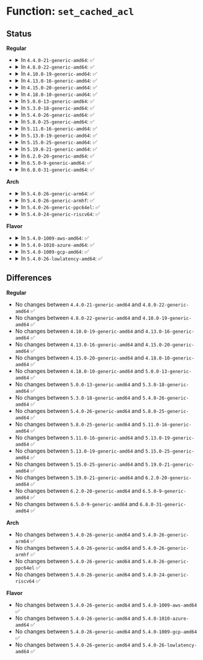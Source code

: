 # Function: <code>set_cached_acl</code>

## Status
<b>Regular</b>
<ul>
<li>
<details>
<summary>In <code>4.4.0-21-generic-amd64</code>: ✅</summary>

```c
void set_cached_acl(struct inode * inode, int type, struct posix_acl * acl)
```

```json
{
  "name": "set_cached_acl",
  "collision_type": "Unique Global",
  "inline_type": "No",
  "funcs": [
    {
      "addr": 18446744071581393088,
      "name": "set_cached_acl",
      "external": true,
      "loc": "fs/posix_acl.c:58",
      "file": "fs/posix_acl.c",
      "inline": "seen, unknown",
      "caller_inline": [],
      "caller_func": [
        "fs/posix_acl.c:simple_set_acl",
        "fs/posix_acl.c:simple_acl_create",
        "fs/posix_acl.c:simple_acl_create",
        "fs/ext4/acl.c:__ext4_set_acl",
        "fs/ext4/acl.c:ext4_get_acl"
      ]
    }
  ],
  "symbols": [
    {
      "addr": 18446744071581393088,
      "name": "set_cached_acl",
      "section": ".text",
      "bind": "STB_GLOBAL",
      "size": 130
    }
  ]
}
```
</details>
</li>
<li>
<details>
<summary>In <code>4.8.0-22-generic-amd64</code>: ✅</summary>

```c
void set_cached_acl(struct inode * inode, int type, struct posix_acl * acl)
```

```json
{
  "name": "set_cached_acl",
  "collision_type": "Unique Global",
  "inline_type": "No",
  "funcs": [
    {
      "addr": 18446744071581571200,
      "name": "set_cached_acl",
      "external": true,
      "loc": "fs/posix_acl.c:61",
      "file": "fs/posix_acl.c",
      "inline": "seen, unknown",
      "caller_inline": [],
      "caller_func": [
        "fs/posix_acl.c:simple_acl_create",
        "fs/posix_acl.c:simple_acl_create",
        "fs/posix_acl.c:simple_set_acl",
        "fs/ext4/acl.c:__ext4_set_acl"
      ]
    }
  ],
  "symbols": [
    {
      "addr": 18446744071581571200,
      "name": "set_cached_acl",
      "section": ".text",
      "bind": "STB_GLOBAL",
      "size": 84
    }
  ]
}
```
</details>
</li>
<li>
<details>
<summary>In <code>4.10.0-19-generic-amd64</code>: ✅</summary>

```c
void set_cached_acl(struct inode * inode, int type, struct posix_acl * acl)
```

```json
{
  "name": "set_cached_acl",
  "collision_type": "Unique Global",
  "inline_type": "No",
  "funcs": [
    {
      "addr": 18446744071581655968,
      "name": "set_cached_acl",
      "external": true,
      "loc": "fs/posix_acl.c:61",
      "file": "fs/posix_acl.c",
      "inline": "seen, unknown",
      "caller_inline": [],
      "caller_func": [
        "fs/posix_acl.c:simple_acl_create",
        "fs/posix_acl.c:simple_acl_create",
        "fs/posix_acl.c:simple_set_acl",
        "fs/ext4/acl.c:__ext4_set_acl"
      ]
    }
  ],
  "symbols": [
    {
      "addr": 18446744071581655968,
      "name": "set_cached_acl",
      "section": ".text",
      "bind": "STB_GLOBAL",
      "size": 84
    }
  ]
}
```
</details>
</li>
<li>
<details>
<summary>In <code>4.13.0-16-generic-amd64</code>: ✅</summary>

```c
void set_cached_acl(struct inode * inode, int type, struct posix_acl * acl)
```

```json
{
  "name": "set_cached_acl",
  "collision_type": "Unique Global",
  "inline_type": "No",
  "funcs": [
    {
      "addr": 18446744071581710768,
      "name": "set_cached_acl",
      "external": true,
      "loc": "fs/posix_acl.c:62",
      "file": "fs/posix_acl.c",
      "inline": "seen, unknown",
      "caller_inline": [],
      "caller_func": [
        "fs/posix_acl.c:simple_acl_create",
        "fs/posix_acl.c:simple_acl_create",
        "fs/posix_acl.c:simple_set_acl",
        "fs/ext4/acl.c:__ext4_set_acl"
      ]
    }
  ],
  "symbols": [
    {
      "addr": 18446744071581710768,
      "name": "set_cached_acl",
      "section": ".text",
      "bind": "STB_GLOBAL",
      "size": 84
    }
  ]
}
```
</details>
</li>
<li>
<details>
<summary>In <code>4.15.0-20-generic-amd64</code>: ✅</summary>

```c
void set_cached_acl(struct inode * inode, int type, struct posix_acl * acl)
```

```json
{
  "name": "set_cached_acl",
  "collision_type": "Unique Global",
  "inline_type": "No",
  "funcs": [
    {
      "addr": 18446744071581856416,
      "name": "set_cached_acl",
      "external": true,
      "loc": "fs/posix_acl.c:62",
      "file": "fs/posix_acl.c",
      "inline": "seen, unknown",
      "caller_inline": [],
      "caller_func": [
        "fs/posix_acl.c:simple_acl_create",
        "fs/posix_acl.c:simple_acl_create",
        "fs/posix_acl.c:simple_set_acl",
        "fs/ext4/acl.c:__ext4_set_acl"
      ]
    }
  ],
  "symbols": [
    {
      "addr": 18446744071581856416,
      "name": "set_cached_acl",
      "section": ".text",
      "bind": "STB_GLOBAL",
      "size": 84
    }
  ]
}
```
</details>
</li>
<li>
<details>
<summary>In <code>4.18.0-10-generic-amd64</code>: ✅</summary>

```c
void set_cached_acl(struct inode * inode, int type, struct posix_acl * acl)
```

```json
{
  "name": "set_cached_acl",
  "collision_type": "Unique Global",
  "inline_type": "No",
  "funcs": [
    {
      "addr": 18446744071582036208,
      "name": "set_cached_acl",
      "external": true,
      "loc": "fs/posix_acl.c:62",
      "file": "fs/posix_acl.c",
      "inline": "seen, unknown",
      "caller_inline": [],
      "caller_func": [
        "fs/posix_acl.c:simple_acl_create",
        "fs/posix_acl.c:simple_acl_create",
        "fs/posix_acl.c:simple_set_acl",
        "fs/ext4/acl.c:__ext4_set_acl"
      ]
    }
  ],
  "symbols": [
    {
      "addr": 18446744071582036208,
      "name": "set_cached_acl",
      "section": ".text",
      "bind": "STB_GLOBAL",
      "size": 96
    }
  ]
}
```
</details>
</li>
<li>
<details>
<summary>In <code>5.0.0-13-generic-amd64</code>: ✅</summary>

```c
void set_cached_acl(struct inode * inode, int type, struct posix_acl * acl)
```

```json
{
  "name": "set_cached_acl",
  "collision_type": "Unique Global",
  "inline_type": "No",
  "funcs": [
    {
      "addr": 18446744071582124336,
      "name": "set_cached_acl",
      "external": true,
      "loc": "fs/posix_acl.c:62",
      "file": "fs/posix_acl.c",
      "inline": "seen, unknown",
      "caller_inline": [],
      "caller_func": [
        "fs/posix_acl.c:simple_acl_create",
        "fs/posix_acl.c:simple_acl_create",
        "fs/posix_acl.c:simple_set_acl",
        "fs/ext4/acl.c:__ext4_set_acl"
      ]
    }
  ],
  "symbols": [
    {
      "addr": 18446744071582124336,
      "name": "set_cached_acl",
      "section": ".text",
      "bind": "STB_GLOBAL",
      "size": 96
    }
  ]
}
```
</details>
</li>
<li>
<details>
<summary>In <code>5.3.0-18-generic-amd64</code>: ✅</summary>

```c
void set_cached_acl(struct inode * inode, int type, struct posix_acl * acl)
```

```json
{
  "name": "set_cached_acl",
  "collision_type": "Unique Global",
  "inline_type": "No",
  "funcs": [
    {
      "addr": 18446744071582286304,
      "name": "set_cached_acl",
      "external": true,
      "loc": "fs/posix_acl.c:63",
      "file": "fs/posix_acl.c",
      "inline": "seen, unknown",
      "caller_inline": [],
      "caller_func": [
        "fs/posix_acl.c:simple_acl_create",
        "fs/posix_acl.c:simple_acl_create",
        "fs/posix_acl.c:simple_set_acl",
        "fs/ext4/acl.c:__ext4_set_acl"
      ]
    }
  ],
  "symbols": [
    {
      "addr": 18446744071582286304,
      "name": "set_cached_acl",
      "section": ".text",
      "bind": "STB_GLOBAL",
      "size": 96
    }
  ]
}
```
</details>
</li>
<li>
<details>
<summary>In <code>5.4.0-26-generic-amd64</code>: ✅</summary>

```c
void set_cached_acl(struct inode * inode, int type, struct posix_acl * acl)
```

```json
{
  "name": "set_cached_acl",
  "collision_type": "Unique Global",
  "inline_type": "No",
  "funcs": [
    {
      "addr": 18446744071582385280,
      "name": "set_cached_acl",
      "external": true,
      "loc": "fs/posix_acl.c:63",
      "file": "fs/posix_acl.c",
      "inline": "seen, unknown",
      "caller_inline": [],
      "caller_func": [
        "fs/posix_acl.c:simple_acl_create",
        "fs/posix_acl.c:simple_acl_create",
        "fs/posix_acl.c:simple_set_acl",
        "fs/ext4/acl.c:__ext4_set_acl"
      ]
    }
  ],
  "symbols": [
    {
      "addr": 18446744071582385280,
      "name": "set_cached_acl",
      "section": ".text",
      "bind": "STB_GLOBAL",
      "size": 96
    }
  ]
}
```
</details>
</li>
<li>
<details>
<summary>In <code>5.8.0-25-generic-amd64</code>: ✅</summary>

```c
void set_cached_acl(struct inode * inode, int type, struct posix_acl * acl)
```

```json
{
  "name": "set_cached_acl",
  "collision_type": "Unique Global",
  "inline_type": "No",
  "funcs": [
    {
      "addr": 18446744071582670768,
      "name": "set_cached_acl",
      "external": true,
      "loc": "fs/posix_acl.c:63",
      "file": "fs/posix_acl.c",
      "inline": "seen, unknown",
      "caller_inline": [],
      "caller_func": [
        "fs/posix_acl.c:simple_acl_create",
        "fs/posix_acl.c:simple_acl_create",
        "fs/posix_acl.c:simple_set_acl",
        "fs/ext4/acl.c:__ext4_set_acl"
      ]
    }
  ],
  "symbols": [
    {
      "addr": 18446744071582670768,
      "name": "set_cached_acl",
      "section": ".text",
      "bind": "STB_GLOBAL",
      "size": 192
    }
  ]
}
```
</details>
</li>
<li>
<details>
<summary>In <code>5.11.0-16-generic-amd64</code>: ✅</summary>

```c
void set_cached_acl(struct inode * inode, int type, struct posix_acl * acl)
```

```json
{
  "name": "set_cached_acl",
  "collision_type": "Unique Global",
  "inline_type": "No",
  "funcs": [
    {
      "addr": 18446744071582739712,
      "name": "set_cached_acl",
      "external": true,
      "loc": "fs/posix_acl.c:63",
      "file": "fs/posix_acl.c",
      "inline": "seen, unknown",
      "caller_inline": [],
      "caller_func": [
        "fs/posix_acl.c:simple_acl_create",
        "fs/posix_acl.c:simple_acl_create",
        "fs/posix_acl.c:simple_set_acl",
        "fs/ext4/acl.c:__ext4_set_acl"
      ]
    }
  ],
  "symbols": [
    {
      "addr": 18446744071582739712,
      "name": "set_cached_acl",
      "section": ".text",
      "bind": "STB_GLOBAL",
      "size": 192
    }
  ]
}
```
</details>
</li>
<li>
<details>
<summary>In <code>5.13.0-19-generic-amd64</code>: ✅</summary>

```c
void set_cached_acl(struct inode * inode, int type, struct posix_acl * acl)
```

```json
{
  "name": "set_cached_acl",
  "collision_type": "Unique Global",
  "inline_type": "No",
  "funcs": [
    {
      "addr": 18446744071582768480,
      "name": "set_cached_acl",
      "external": true,
      "loc": "fs/posix_acl.c:63",
      "file": "fs/posix_acl.c",
      "inline": "seen, unknown",
      "caller_inline": [],
      "caller_func": [
        "fs/posix_acl.c:simple_acl_create",
        "fs/posix_acl.c:simple_acl_create",
        "fs/posix_acl.c:simple_set_acl",
        "fs/ext4/acl.c:__ext4_set_acl"
      ]
    }
  ],
  "symbols": [
    {
      "addr": 18446744071582768480,
      "name": "set_cached_acl",
      "section": ".text",
      "bind": "STB_GLOBAL",
      "size": 186
    }
  ]
}
```
</details>
</li>
<li>
<details>
<summary>In <code>5.15.0-25-generic-amd64</code>: ✅</summary>

```c
void set_cached_acl(struct inode * inode, int type, struct posix_acl * acl)
```

```json
{
  "name": "set_cached_acl",
  "collision_type": "Unique Global",
  "inline_type": "No",
  "funcs": [
    {
      "addr": 18446744071583095696,
      "name": "set_cached_acl",
      "external": true,
      "loc": "fs/posix_acl.c:74",
      "file": "fs/posix_acl.c",
      "inline": "seen, unknown",
      "caller_inline": [],
      "caller_func": [
        "fs/posix_acl.c:simple_acl_create",
        "fs/posix_acl.c:simple_acl_create",
        "fs/posix_acl.c:simple_set_acl",
        "fs/ext4/acl.c:__ext4_set_acl"
      ]
    }
  ],
  "symbols": [
    {
      "addr": 18446744071583095696,
      "name": "set_cached_acl",
      "section": ".text",
      "bind": "STB_GLOBAL",
      "size": 183
    }
  ]
}
```
</details>
</li>
<li>
<details>
<summary>In <code>5.19.0-21-generic-amd64</code>: ✅</summary>

```c
void set_cached_acl(struct inode * inode, int type, struct posix_acl * acl)
```

```json
{
  "name": "set_cached_acl",
  "collision_type": "Unique Global",
  "inline_type": "No",
  "funcs": [
    {
      "addr": 18446744071583576368,
      "name": "set_cached_acl",
      "external": true,
      "loc": "fs/posix_acl.c:75",
      "file": "fs/posix_acl.c",
      "inline": "seen, unknown",
      "caller_inline": [],
      "caller_func": [
        "fs/posix_acl.c:simple_acl_create",
        "fs/posix_acl.c:simple_acl_create",
        "fs/posix_acl.c:simple_set_acl",
        "fs/ext4/acl.c:__ext4_set_acl"
      ]
    }
  ],
  "symbols": [
    {
      "addr": 18446744071583576368,
      "name": "set_cached_acl",
      "section": ".text",
      "bind": "STB_GLOBAL",
      "size": 199
    }
  ]
}
```
</details>
</li>
<li>
<details>
<summary>In <code>6.2.0-20-generic-amd64</code>: ✅</summary>

```c
void set_cached_acl(struct inode * inode, int type, struct posix_acl * acl)
```

```json
{
  "name": "set_cached_acl",
  "collision_type": "Unique Global",
  "inline_type": "No",
  "funcs": [
    {
      "addr": 18446744071584179152,
      "name": "set_cached_acl",
      "external": true,
      "loc": "fs/posix_acl.c:81",
      "file": "fs/posix_acl.c",
      "inline": "seen, unknown",
      "caller_inline": [],
      "caller_func": [
        "fs/posix_acl.c:simple_acl_create",
        "fs/posix_acl.c:simple_acl_create",
        "fs/posix_acl.c:simple_set_acl",
        "fs/ext4/acl.c:__ext4_set_acl"
      ]
    }
  ],
  "symbols": [
    {
      "addr": 18446744071584179152,
      "name": "set_cached_acl",
      "section": ".text",
      "bind": "STB_GLOBAL",
      "size": 199
    }
  ]
}
```
</details>
</li>
<li>
<details>
<summary>In <code>6.5.0-9-generic-amd64</code>: ✅</summary>

```c
void set_cached_acl(struct inode * inode, int type, struct posix_acl * acl)
```

```json
{
  "name": "set_cached_acl",
  "collision_type": "Unique Global",
  "inline_type": "No",
  "funcs": [
    {
      "addr": 18446744071584406864,
      "name": "set_cached_acl",
      "external": true,
      "loc": "fs/posix_acl.c:82",
      "file": "fs/posix_acl.c",
      "inline": "seen, unknown",
      "caller_inline": [],
      "caller_func": [
        "fs/posix_acl.c:simple_acl_create",
        "fs/posix_acl.c:simple_acl_create",
        "fs/posix_acl.c:simple_set_acl",
        "fs/ext4/acl.c:__ext4_set_acl"
      ]
    }
  ],
  "symbols": [
    {
      "addr": 18446744071584406864,
      "name": "set_cached_acl",
      "section": ".text",
      "bind": "STB_GLOBAL",
      "size": 200
    }
  ]
}
```
</details>
</li>
<li>
<details>
<summary>In <code>6.8.0-31-generic-amd64</code>: ✅</summary>

```c
void set_cached_acl(struct inode * inode, int type, struct posix_acl * acl)
```

```json
{
  "name": "set_cached_acl",
  "collision_type": "Unique Global",
  "inline_type": "No",
  "funcs": [
    {
      "addr": 18446744071584627616,
      "name": "set_cached_acl",
      "external": true,
      "loc": "fs/posix_acl.c:82",
      "file": "fs/posix_acl.c",
      "inline": "seen, unknown",
      "caller_inline": [],
      "caller_func": [
        "fs/posix_acl.c:simple_acl_create",
        "fs/posix_acl.c:simple_acl_create",
        "fs/posix_acl.c:simple_set_acl",
        "fs/ext4/acl.c:__ext4_set_acl"
      ]
    }
  ],
  "symbols": [
    {
      "addr": 18446744071584627616,
      "name": "set_cached_acl",
      "section": ".text",
      "bind": "STB_GLOBAL",
      "size": 200
    }
  ]
}
```
</details>
</li>
</ul>
<b>Arch</b>
<ul>
<li>
<details>
<summary>In <code>5.4.0-26-generic-arm64</code>: ✅</summary>

```c
void set_cached_acl(struct inode * inode, int type, struct posix_acl * acl)
```

```json
{
  "name": "set_cached_acl",
  "collision_type": "Unique Global",
  "inline_type": "No",
  "funcs": [
    {
      "addr": 18446603336493983912,
      "name": "set_cached_acl",
      "external": true,
      "loc": "fs/posix_acl.c:63",
      "file": "fs/posix_acl.c",
      "inline": "seen, unknown",
      "caller_inline": [],
      "caller_func": [
        "fs/posix_acl.c:simple_acl_create",
        "fs/posix_acl.c:simple_acl_create",
        "fs/posix_acl.c:simple_set_acl",
        "fs/ext4/acl.c:__ext4_set_acl"
      ]
    }
  ],
  "symbols": [
    {
      "addr": 18446603336493983912,
      "name": "set_cached_acl",
      "section": ".text",
      "bind": "STB_GLOBAL",
      "size": 168
    }
  ]
}
```
</details>
</li>
<li>
<details>
<summary>In <code>5.4.0-26-generic-armhf</code>: ✅</summary>

```c
void set_cached_acl(struct inode * inode, int type, struct posix_acl * acl)
```

```json
{
  "name": "set_cached_acl",
  "collision_type": "Unique Global",
  "inline_type": "No",
  "funcs": [
    {
      "addr": 3227448724,
      "name": "set_cached_acl",
      "external": true,
      "loc": "fs/posix_acl.c:63",
      "file": "fs/posix_acl.c",
      "inline": "seen, unknown",
      "caller_inline": [],
      "caller_func": [
        "fs/posix_acl.c:simple_acl_create",
        "fs/posix_acl.c:simple_acl_create",
        "fs/posix_acl.c:simple_set_acl",
        "fs/ext4/acl.c:__ext4_set_acl"
      ]
    }
  ],
  "symbols": [
    {
      "addr": 3227448724,
      "name": "set_cached_acl",
      "section": ".text",
      "bind": "STB_GLOBAL",
      "size": 156
    }
  ]
}
```
</details>
</li>
<li>
<details>
<summary>In <code>5.4.0-26-generic-ppc64el</code>: ✅</summary>

```c
void set_cached_acl(struct inode * inode, int type, struct posix_acl * acl)
```

```json
{
  "name": "set_cached_acl",
  "collision_type": "Unique Global",
  "inline_type": "No",
  "funcs": [
    {
      "addr": 13835058055287627568,
      "name": "set_cached_acl",
      "external": true,
      "loc": "fs/posix_acl.c:63",
      "file": "fs/posix_acl.c",
      "inline": "seen, unknown",
      "caller_inline": [],
      "caller_func": [
        "fs/posix_acl.c:simple_acl_create",
        "fs/posix_acl.c:simple_acl_create",
        "fs/posix_acl.c:simple_set_acl",
        "fs/ext4/acl.c:__ext4_set_acl"
      ]
    }
  ],
  "symbols": [
    {
      "addr": 13835058055287627568,
      "name": "set_cached_acl",
      "section": ".text",
      "bind": "STB_GLOBAL",
      "size": 220
    }
  ]
}
```
</details>
</li>
<li>
<details>
<summary>In <code>5.4.0-24-generic-riscv64</code>: ✅</summary>

```c
void set_cached_acl(struct inode * inode, int type, struct posix_acl * acl)
```

```json
{
  "name": "set_cached_acl",
  "collision_type": "Unique Global",
  "inline_type": "No",
  "funcs": [
    {
      "addr": 18446743936273502868,
      "name": "set_cached_acl",
      "external": true,
      "loc": "fs/posix_acl.c:63",
      "file": "fs/posix_acl.c",
      "inline": "seen, unknown",
      "caller_inline": [],
      "caller_func": [
        "fs/posix_acl.c:simple_acl_create",
        "fs/posix_acl.c:simple_acl_create",
        "fs/posix_acl.c:simple_set_acl",
        "fs/ext4/acl.c:__ext4_set_acl"
      ]
    }
  ],
  "symbols": [
    {
      "addr": 18446743936273502868,
      "name": "set_cached_acl",
      "section": ".text",
      "bind": "STB_GLOBAL",
      "size": 124
    }
  ]
}
```
</details>
</li>
</ul>
<b>Flavor</b>
<ul>
<li>
<details>
<summary>In <code>5.4.0-1009-aws-amd64</code>: ✅</summary>

```c
void set_cached_acl(struct inode * inode, int type, struct posix_acl * acl)
```

```json
{
  "name": "set_cached_acl",
  "collision_type": "Unique Global",
  "inline_type": "No",
  "funcs": [
    {
      "addr": 18446744071582354016,
      "name": "set_cached_acl",
      "external": true,
      "loc": "fs/posix_acl.c:63",
      "file": "fs/posix_acl.c",
      "inline": "seen, unknown",
      "caller_inline": [],
      "caller_func": [
        "fs/posix_acl.c:simple_acl_create",
        "fs/posix_acl.c:simple_acl_create",
        "fs/posix_acl.c:simple_set_acl",
        "fs/ext4/acl.c:__ext4_set_acl"
      ]
    }
  ],
  "symbols": [
    {
      "addr": 18446744071582354016,
      "name": "set_cached_acl",
      "section": ".text",
      "bind": "STB_GLOBAL",
      "size": 96
    }
  ]
}
```
</details>
</li>
<li>
<details>
<summary>In <code>5.4.0-1010-azure-amd64</code>: ✅</summary>

```c
void set_cached_acl(struct inode * inode, int type, struct posix_acl * acl)
```

```json
{
  "name": "set_cached_acl",
  "collision_type": "Unique Global",
  "inline_type": "No",
  "funcs": [
    {
      "addr": 18446744071582291728,
      "name": "set_cached_acl",
      "external": true,
      "loc": "fs/posix_acl.c:63",
      "file": "fs/posix_acl.c",
      "inline": "seen, unknown",
      "caller_inline": [],
      "caller_func": [
        "fs/posix_acl.c:simple_acl_create",
        "fs/posix_acl.c:simple_acl_create",
        "fs/posix_acl.c:simple_set_acl",
        "fs/ext4/acl.c:__ext4_set_acl"
      ]
    }
  ],
  "symbols": [
    {
      "addr": 18446744071582291728,
      "name": "set_cached_acl",
      "section": ".text",
      "bind": "STB_GLOBAL",
      "size": 96
    }
  ]
}
```
</details>
</li>
<li>
<details>
<summary>In <code>5.4.0-1009-gcp-amd64</code>: ✅</summary>

```c
void set_cached_acl(struct inode * inode, int type, struct posix_acl * acl)
```

```json
{
  "name": "set_cached_acl",
  "collision_type": "Unique Global",
  "inline_type": "No",
  "funcs": [
    {
      "addr": 18446744071582344496,
      "name": "set_cached_acl",
      "external": true,
      "loc": "fs/posix_acl.c:63",
      "file": "fs/posix_acl.c",
      "inline": "seen, unknown",
      "caller_inline": [],
      "caller_func": [
        "fs/posix_acl.c:simple_acl_create",
        "fs/posix_acl.c:simple_acl_create",
        "fs/posix_acl.c:simple_set_acl",
        "fs/ext4/acl.c:__ext4_set_acl"
      ]
    }
  ],
  "symbols": [
    {
      "addr": 18446744071582344496,
      "name": "set_cached_acl",
      "section": ".text",
      "bind": "STB_GLOBAL",
      "size": 96
    }
  ]
}
```
</details>
</li>
<li>
<details>
<summary>In <code>5.4.0-26-lowlatency-amd64</code>: ✅</summary>

```c
void set_cached_acl(struct inode * inode, int type, struct posix_acl * acl)
```

```json
{
  "name": "set_cached_acl",
  "collision_type": "Unique Global",
  "inline_type": "No",
  "funcs": [
    {
      "addr": 18446744071582424080,
      "name": "set_cached_acl",
      "external": true,
      "loc": "fs/posix_acl.c:63",
      "file": "fs/posix_acl.c",
      "inline": "seen, unknown",
      "caller_inline": [],
      "caller_func": [
        "fs/posix_acl.c:simple_acl_create",
        "fs/posix_acl.c:simple_acl_create",
        "fs/posix_acl.c:simple_set_acl",
        "fs/ext4/acl.c:__ext4_set_acl"
      ]
    }
  ],
  "symbols": [
    {
      "addr": 18446744071582424080,
      "name": "set_cached_acl",
      "section": ".text",
      "bind": "STB_GLOBAL",
      "size": 96
    }
  ]
}
```
</details>
</li>
</ul>

## Differences
<b>Regular</b>
<ul>
<li>
No changes between <code>4.4.0-21-generic-amd64</code> and <code>4.8.0-22-generic-amd64</code> ✅
</li>
<li>
No changes between <code>4.8.0-22-generic-amd64</code> and <code>4.10.0-19-generic-amd64</code> ✅
</li>
<li>
No changes between <code>4.10.0-19-generic-amd64</code> and <code>4.13.0-16-generic-amd64</code> ✅
</li>
<li>
No changes between <code>4.13.0-16-generic-amd64</code> and <code>4.15.0-20-generic-amd64</code> ✅
</li>
<li>
No changes between <code>4.15.0-20-generic-amd64</code> and <code>4.18.0-10-generic-amd64</code> ✅
</li>
<li>
No changes between <code>4.18.0-10-generic-amd64</code> and <code>5.0.0-13-generic-amd64</code> ✅
</li>
<li>
No changes between <code>5.0.0-13-generic-amd64</code> and <code>5.3.0-18-generic-amd64</code> ✅
</li>
<li>
No changes between <code>5.3.0-18-generic-amd64</code> and <code>5.4.0-26-generic-amd64</code> ✅
</li>
<li>
No changes between <code>5.4.0-26-generic-amd64</code> and <code>5.8.0-25-generic-amd64</code> ✅
</li>
<li>
No changes between <code>5.8.0-25-generic-amd64</code> and <code>5.11.0-16-generic-amd64</code> ✅
</li>
<li>
No changes between <code>5.11.0-16-generic-amd64</code> and <code>5.13.0-19-generic-amd64</code> ✅
</li>
<li>
No changes between <code>5.13.0-19-generic-amd64</code> and <code>5.15.0-25-generic-amd64</code> ✅
</li>
<li>
No changes between <code>5.15.0-25-generic-amd64</code> and <code>5.19.0-21-generic-amd64</code> ✅
</li>
<li>
No changes between <code>5.19.0-21-generic-amd64</code> and <code>6.2.0-20-generic-amd64</code> ✅
</li>
<li>
No changes between <code>6.2.0-20-generic-amd64</code> and <code>6.5.0-9-generic-amd64</code> ✅
</li>
<li>
No changes between <code>6.5.0-9-generic-amd64</code> and <code>6.8.0-31-generic-amd64</code> ✅
</li>
</ul>
<b>Arch</b>
<ul>
<li>
No changes between <code>5.4.0-26-generic-amd64</code> and <code>5.4.0-26-generic-arm64</code> ✅
</li>
<li>
No changes between <code>5.4.0-26-generic-amd64</code> and <code>5.4.0-26-generic-armhf</code> ✅
</li>
<li>
No changes between <code>5.4.0-26-generic-amd64</code> and <code>5.4.0-26-generic-ppc64el</code> ✅
</li>
<li>
No changes between <code>5.4.0-26-generic-amd64</code> and <code>5.4.0-24-generic-riscv64</code> ✅
</li>
</ul>
<b>Flavor</b>
<ul>
<li>
No changes between <code>5.4.0-26-generic-amd64</code> and <code>5.4.0-1009-aws-amd64</code> ✅
</li>
<li>
No changes between <code>5.4.0-26-generic-amd64</code> and <code>5.4.0-1010-azure-amd64</code> ✅
</li>
<li>
No changes between <code>5.4.0-26-generic-amd64</code> and <code>5.4.0-1009-gcp-amd64</code> ✅
</li>
<li>
No changes between <code>5.4.0-26-generic-amd64</code> and <code>5.4.0-26-lowlatency-amd64</code> ✅
</li>
</ul>
